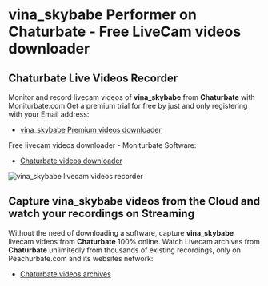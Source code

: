 # vina_skybabe Performer on Chaturbate - Free LiveCam videos downloader

## Chaturbate Live Videos Recorder

Monitor and record livecam videos of **vina_skybabe** from **Chaturbate** with Moniturbate.com
Get a premium trial for free by just and only registering with your Email address:
* [vina_skybabe Premium videos downloader](https://moniturbate.com/request-demo-licence-key.html)

Free livecam videos downloader - Moniturbate Software:
* [Chaturbate videos downloader](https://moniturbate.com/moniturbate-download-software.html)

![vina_skybabe livecam videos recorder](https://peachurnet.com/templates/moniturbate-software.png)


## Capture vina_skybabe videos from the Cloud and watch your recordings on Streaming

Without the need of downloading a software, capture **vina_skybabe** livecam videos from **Chaturbate** 100% online.
Watch Livecam archives from **Chaturbate** unlimitedly from thousands of existing recordings, only on Peachurbate.com and its websites network:
* [Chaturbate videos archives](https://peachurnet.com/)
